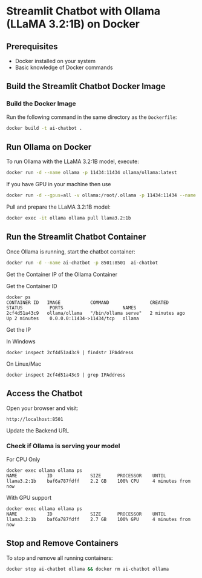 # Streamlit Chatbot with Ollama (LLaMA 3.2:1B) on Docker


## Prerequisites

- Docker installed on your system
- Basic knowledge of Docker commands

## Build the Streamlit Chatbot Docker Image

### Build the Docker Image

Run the following command in the same directory as the `Dockerfile`:

```sh
docker build -t ai-chatbot .
```

## Run Ollama on Docker

To run Ollama with the LLaMA 3.2:1B model, execute:

```sh
docker run -d --name ollama -p 11434:11434 ollama/ollama:latest
```
If you have GPU in your machine then use

```sh
docker run -d --gpus=all -v ollama:/root/.ollama -p 11434:11434 --name ollama ollama/ollama
```

Pull and prepare the LLaMA 3.2:1B model:

```sh
docker exec -it ollama ollama pull llama3.2:1b
```

## Run the Streamlit Chatbot Container

Once Ollama is running, start the chatbot container:

```sh
docker run -d --name ai-chatbot -p 8501:8501  ai-chatbot
```

Get the Container IP of the Ollama Container

Get the Container ID
```
docker ps
CONTAINER ID   IMAGE           COMMAND               CREATED          STATUS          PORTS                      NAMES
2cf4d51a43c9   ollama/ollama   "/bin/ollama serve"   2 minutes ago    Up 2 minutes    0.0.0.0:11434->11434/tcp   ollama
```
Get the IP 

In Windows 
```
docker inspect 2cf4d51a43c9 | findstr IPAddress
```
On Linux/Mac
```
docker inspect 2cf4d51a43c9 | grep IPAddress
```

## Access the Chatbot

Open your browser and visit:

```
http://localhost:8501
```
Update the Backend URL

### Check if Ollama is serving your model

For CPU Only 
```
docker exec ollama ollama ps
NAME           ID              SIZE      PROCESSOR    UNTIL
llama3.2:1b    baf6a787fdff    2.2 GB    100% CPU     4 minutes from now
```
With GPU support

```
docker exec ollama ollama ps
NAME           ID              SIZE      PROCESSOR    UNTIL
llama3.2:1b    baf6a787fdff    2.7 GB    100% GPU     4 minutes from now
```

## Stop and Remove Containers

To stop and remove all running containers:

```sh
docker stop ai-chatbot ollama && docker rm ai-chatbot ollama
```


